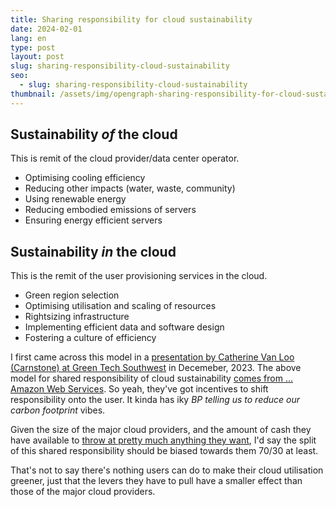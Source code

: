 ```yaml
---
title: Sharing responsibility for cloud sustainability
date: 2024-02-01
lang: en
type: post
layout: post
slug: sharing-responsibility-cloud-sustainability
seo:
  - slug: sharing-responsibility-cloud-sustainability
thumbnail: /assets/img/opengraph-sharing-responsibility-for-cloud-sustainability.png
---
```


## Sustainability _of_ the cloud

This is remit of the cloud provider/data center operator.

- Optimising cooling efficiency
- Reducing other impacts (water, waste, community)
- Using renewable energy
- Reducing embodied emissions of servers
- Ensuring energy efficient servers

## Sustainability _in_ the cloud

This is the remit of the user provisioning services in the cloud.

- Green region selection
- Optimising utilisation and scaling of resources
- Rightsizing infrastructure
- Implementing efficient data and software design
- Fostering a culture of efficiency

I first came across this model in a [presentation by Catherine Van Loo (Carnstone) at Green Tech Southwest](https://greentechsouthwest.org/insights/dimpact/) in Decemeber, 2023. The above model for shared responsibility of cloud sustainability [comes from ... Amazon Web Services](https://docs.aws.amazon.com/wellarchitected/latest/sustainability-pillar/the-shared-responsibility-model.html). So yeah, they've got incentives to shift responsibility onto the user. It kinda has iky _BP telling us to reduce our carbon footprint_ vibes.

Given the size of the major cloud providers, and the amount of cash they have available to [throw at pretty much anything they want](https://rtl.chrisadams.me.uk/2024/01/how-much-power-do-hyperscalers-use-and-how-much-would-it-cost-to-go-24-7/), I'd say the split of this shared responsibility should be biased towards them 70/30 at least.

That's not to say there's nothing users can do to make their cloud utilisation greener, just that the levers they have to pull have a smaller effect than those of the major cloud providers.
